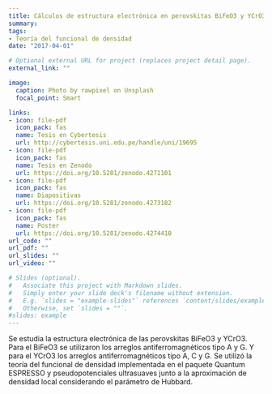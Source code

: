 ```yaml
---
title: Cálculos de estructura electrónica en perovskitas BiFeO3 y YCrO3  
summary:
tags:
- Teoría del funcional de densidad
date: "2017-04-01"

# Optional external URL for project (replaces project detail page).
external_link: ""

image:
  caption: Photo by rawpixel on Unsplash
  focal_point: Smart

links:
- icon: file-pdf
  icon_pack: fas
  name: Tesis en Cybertesis
  url: http://cybertesis.uni.edu.pe/handle/uni/19695
- icon: file-pdf
  icon_pack: fas
  name: Tesis en Zenodo
  url: https://doi.org/10.5281/zenodo.4271101
- icon: file-pdf
  icon_pack: fas
  name: Diapositivas
  url: https://doi.org/10.5281/zenodo.4273182
- icon: file-pdf
  icon_pack: fas
  name: Poster
  url: https://doi.org/10.5281/zenodo.4274410
url_code: ""
url_pdf: ""
url_slides: ""
url_video: ""

# Slides (optional).
#   Associate this project with Markdown slides.
#   Simply enter your slide deck's filename without extension.
#   E.g. `slides = "example-slides"` references `content/slides/example-slides.md`.
#   Otherwise, set `slides = ""`.
#slides: example
---
```

Se estudia la estructura electrónica de las perovskitas BiFeO3 y YCrO3. Para el BiFeO3 se utilizaron los arreglos antiferromagnéticos tipo A y G. Y para el YCrO3 los arreglos antiferromagnéticos tipo A, C y G. Se utilizó la teoría del funcional de densidad implementada en el paquete Quantum ESPRESSO y pseudopotenciales ultrasuaves junto a la aproximación de densidad local considerando el parámetro de Hubbard. 
